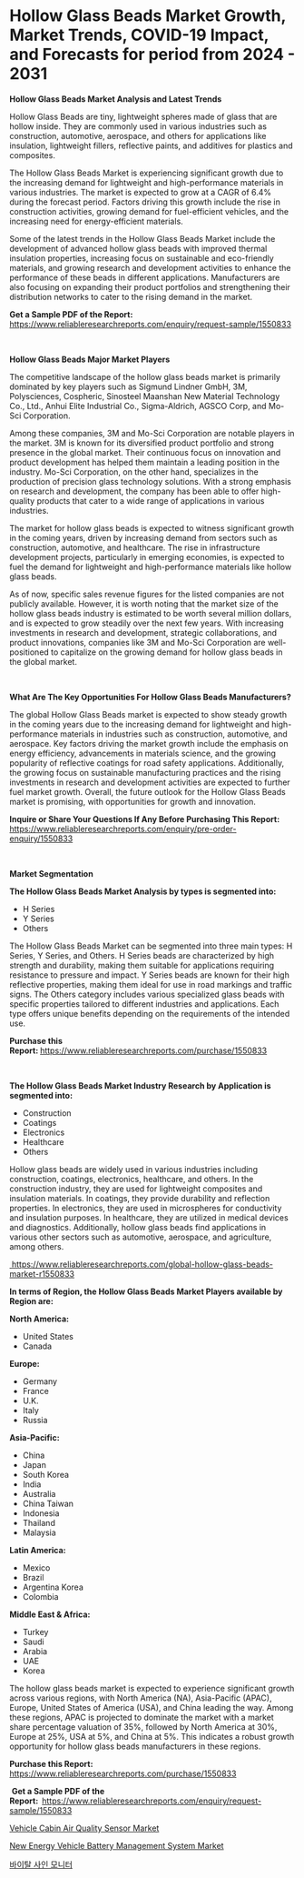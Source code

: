 <p><h1>Hollow Glass Beads Market Growth, Market Trends, COVID-19 Impact, and Forecasts for period from 2024 - 2031</h1></p><p><strong>Hollow Glass Beads Market Analysis and Latest Trends</strong></p>
<p><p>Hollow Glass Beads are tiny, lightweight spheres made of glass that are hollow inside. They are commonly used in various industries such as construction, automotive, aerospace, and others for applications like insulation, lightweight fillers, reflective paints, and additives for plastics and composites. </p><p>The Hollow Glass Beads Market is experiencing significant growth due to the increasing demand for lightweight and high-performance materials in various industries. The market is expected to grow at a CAGR of 6.4% during the forecast period. Factors driving this growth include the rise in construction activities, growing demand for fuel-efficient vehicles, and the increasing need for energy-efficient materials.</p><p>Some of the latest trends in the Hollow Glass Beads Market include the development of advanced hollow glass beads with improved thermal insulation properties, increasing focus on sustainable and eco-friendly materials, and growing research and development activities to enhance the performance of these beads in different applications. Manufacturers are also focusing on expanding their product portfolios and strengthening their distribution networks to cater to the rising demand in the market.</p></p>
<p><strong>Get a Sample PDF of the Report:&nbsp;</strong> <a href="https://www.reliableresearchreports.com/enquiry/request-sample/1550833">https://www.reliableresearchreports.com/enquiry/request-sample/1550833</a></p>
<p>&nbsp;</p>
<p><strong>Hollow Glass Beads Major Market Players</strong></p>
<p><p>The competitive landscape of the hollow glass beads market is primarily dominated by key players such as Sigmund Lindner GmbH, 3M, Polysciences, Cospheric, Sinosteel Maanshan New Material Technology Co., Ltd., Anhui Elite Industrial Co., Sigma-Aldrich, AGSCO Corp, and Mo-Sci Corporation. </p><p>Among these companies, 3M and Mo-Sci Corporation are notable players in the market. 3M is known for its diversified product portfolio and strong presence in the global market. Their continuous focus on innovation and product development has helped them maintain a leading position in the industry. Mo-Sci Corporation, on the other hand, specializes in the production of precision glass technology solutions. With a strong emphasis on research and development, the company has been able to offer high-quality products that cater to a wide range of applications in various industries.</p><p>The market for hollow glass beads is expected to witness significant growth in the coming years, driven by increasing demand from sectors such as construction, automotive, and healthcare. The rise in infrastructure development projects, particularly in emerging economies, is expected to fuel the demand for lightweight and high-performance materials like hollow glass beads.</p><p>As of now, specific sales revenue figures for the listed companies are not publicly available. However, it is worth noting that the market size of the hollow glass beads industry is estimated to be worth several million dollars, and is expected to grow steadily over the next few years. With increasing investments in research and development, strategic collaborations, and product innovations, companies like 3M and Mo-Sci Corporation are well-positioned to capitalize on the growing demand for hollow glass beads in the global market.</p></p>
<p>&nbsp;</p>
<p><strong>What Are The Key Opportunities For Hollow Glass Beads Manufacturers?</strong></p>
<p><p>The global Hollow Glass Beads market is expected to show steady growth in the coming years due to the increasing demand for lightweight and high-performance materials in industries such as construction, automotive, and aerospace. Key factors driving the market growth include the emphasis on energy efficiency, advancements in materials science, and the growing popularity of reflective coatings for road safety applications. Additionally, the growing focus on sustainable manufacturing practices and the rising investments in research and development activities are expected to further fuel market growth. Overall, the future outlook for the Hollow Glass Beads market is promising, with opportunities for growth and innovation.</p></p>
<p><strong>Inquire or Share Your Questions If Any Before Purchasing This Report:</strong> <a href="https://www.reliableresearchreports.com/enquiry/pre-order-enquiry/1550833">https://www.reliableresearchreports.com/enquiry/pre-order-enquiry/1550833</a></p>
<p>&nbsp;</p>
<p><strong>Market Segmentation</strong></p>
<p><strong>The Hollow Glass Beads Market Analysis by types is segmented into:</strong></p>
<p><ul><li>H Series</li><li>Y Series</li><li>Others</li></ul></p>
<p><p>The Hollow Glass Beads Market can be segmented into three main types: H Series, Y Series, and Others. H Series beads are characterized by high strength and durability, making them suitable for applications requiring resistance to pressure and impact. Y Series beads are known for their high reflective properties, making them ideal for use in road markings and traffic signs. The Others category includes various specialized glass beads with specific properties tailored to different industries and applications. Each type offers unique benefits depending on the requirements of the intended use.</p></p>
<p><strong>Purchase this Report:&nbsp;</strong><a href="https://www.reliableresearchreports.com/purchase/1550833">https://www.reliableresearchreports.com/purchase/1550833</a></p>
<p>&nbsp;</p>
<p><strong>The Hollow Glass Beads Market Industry Research by Application is segmented into:</strong></p>
<p><ul><li>Construction</li><li>Coatings</li><li>Electronics</li><li>Healthcare</li><li>Others</li></ul></p>
<p><p>Hollow glass beads are widely used in various industries including construction, coatings, electronics, healthcare, and others. In the construction industry, they are used for lightweight composites and insulation materials. In coatings, they provide durability and reflection properties. In electronics, they are used in microspheres for conductivity and insulation purposes. In healthcare, they are utilized in medical devices and diagnostics. Additionally, hollow glass beads find applications in various other sectors such as automotive, aerospace, and agriculture, among others.</p></p>
<p><a href="https://www.reliableresearchreports.com/global-hollow-glass-beads-market-r1550833">&nbsp;https://www.reliableresearchreports.com/global-hollow-glass-beads-market-r1550833</a></p>
<p><strong>In terms of Region, the Hollow Glass Beads Market Players available by Region are:</strong></p>
<p>
    <p> <strong> North America: </strong>
        <ul>
            <li>United States</li>
            <li>Canada</li>
        </ul>
        </p> 
    <p> <strong> Europe: </strong>
        <ul>
            <li>Germany</li>
            <li>France</li>
            <li>U.K.</li>
            <li>Italy</li>
            <li>Russia</li>
        </ul>
        </p> 
    <p> <strong> Asia-Pacific: </strong>
        <ul>
            <li>China</li>
            <li>Japan</li>
            <li>South Korea</li>
            <li>India</li>
            <li>Australia</li>
            <li>China Taiwan</li>
            <li>Indonesia</li>
            <li>Thailand</li>
            <li>Malaysia</li>
        </ul>
        </p> 
    <p> <strong> Latin America: </strong>
        <ul>
            <li>Mexico</li>
            <li>Brazil</li>
            <li>Argentina Korea</li>
            <li>Colombia</li>
        </ul>
        </p> 
    <p> <strong> Middle East & Africa: </strong>
        <ul>
            <li>Turkey</li>
            <li>Saudi</li>
            <li>Arabia</li>
            <li>UAE</li>
            <li>Korea</li>
        </ul>
    </p>
    </p>
<p><p>The hollow glass beads market is expected to experience significant growth across various regions, with North America (NA), Asia-Pacific (APAC), Europe, United States of America (USA), and China leading the way. Among these regions, APAC is projected to dominate the market with a market share percentage valuation of 35%, followed by North America at 30%, Europe at 25%, USA at 5%, and China at 5%. This indicates a robust growth opportunity for hollow glass beads manufacturers in these regions.</p></p>
<p><strong>Purchase this Report: </strong><a href="https://www.reliableresearchreports.com/purchase/1550833">https://www.reliableresearchreports.com/purchase/1550833</a></p>
<p>&nbsp;<strong>Get a Sample PDF of the Report:&nbsp;&nbsp;</strong><a href="https://www.reliableresearchreports.com/enquiry/request-sample/1550833">https://www.reliableresearchreports.com/enquiry/request-sample/1550833</a></p>
<p><strong></strong></p>
<p><p><a href="https://github.com/WillieWoodard/Market-Research-Report-List-5/blob/main/vehicle-cabin-air-quality-sensor-market.md">Vehicle Cabin Air Quality Sensor Market</a></p><p><a href="https://github.com/mabenkhyari11/Market-Research-Report-List-1/blob/main/new-energy-vehicle-battery-management-system-market.md">New Energy Vehicle Battery Management System Market</a></p><p><a href="https://medium.com/@kalimetz2023/%EC%83%9D%EB%AA%85-%EC%8B%A0%ED%98%B8-%EB%AA%A8%EB%8B%88%ED%84%B0%EC%9D%98-%EC%8B%9C%EC%9E%A5-%EC%A0%84%EB%A7%9D-%EC%99%84%EC%A0%84%ED%95%9C-%EC%82%B0%EC%97%85-%EB%B6%84%EC%84%9D-2024%EB%85%84%EB%B6%80%ED%84%B0-2031%EB%85%84%EA%B9%8C%EC%A7%80-bea05f544bcc">바이탈 사인 모니터</a></p></p>